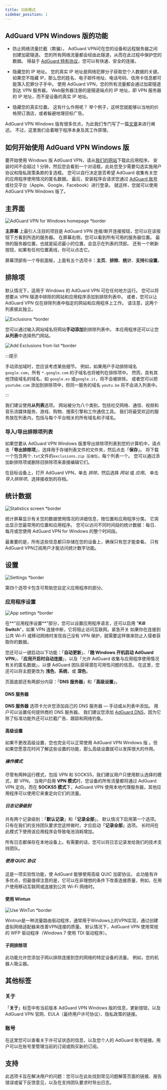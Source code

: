 ```yaml
---
title: 功能概述
sidebar_position: 1
---
```


## AdGuard VPN Windows 版的功能

- 防止网络流量拦截（欺骗）。 AdGuard VPN可在您的设备和远程服务器之间创建加密隧道。 您的所有网络流量都会经由此隧道，从而在此过程中保护您的数据。 得益于 [AdGuard 特有协议](/general/adguard-vpn-protocol)，您可以有快速、安全的连接。

- 隐藏您的 IP 地址。 您的真实 IP 地址是网络犯罪分子获取您个人数据的关键。 如果您不隐藏 IP，那么您的姓名、电子邮件地址、电话号码、信用卡信息都可能落入犯罪分子手中。 使用 AdGuard VPN，您的所有流量都会通过加密隧道到达 VPN 服务器。 Web服务器注册的是隧道端点的 IP 地址，即 VPN 服务器的 IP 地址，而不是设备的真实 IP 地址。

- 隐藏您的真实位置。 这有什么作用呢？ 举个例子，这样您就能够以当地的价格预订酒店，或者躲避地理目标广告。

AdGuard VPN Windows 版有很多优点，为此我们专门写了一篇[文章](/general/why-adguard-vpn)来进行阐述。 不过，这里我们会着眼于程序本身及其工作原理。

## 如何开始使用 AdGuard VPN Windows 版

要开始使用 Windows 版 AdGuard VPN，请从[我们的网站](https://adguard-vpn.com/welcome.html)下载此应用程序。 安装时间不会超过 1 分钟，然后您会看到一个对话框，此处您至少需要勾选实施用户协议和隐私政策条款的复选框。 您可以自行决定是否希望 AdGuard 收集有关您的应用程序使用情况的匿名数据。 最后，安装程序会请求您通过 [AdGuard 账号](https://auth.adguard.com/login.html)或社交平台（Apple、Google、Facebook）进行登录。 就这样，您就可以使用 AdGuard VPN Windows 版了。

## 主界面

![AdGuard VPN for Windows homepage *border](https://cdn.adguardvpn.com/content/kb/vpn/windows/home_en.jpg)

**主屏幕** 上最引人注目的项目是 AdGuard VPN 连接/断开连接按钮，您可以在该按钮下方看到所选的服务器。 在屏幕右侧，您可以看到所有可用的服务器位置。 最快的服务器位置，也就是延迟最小的位置，会显示在列表的顶部。 还有一个刷新按钮，如果有任何位置离线，你可以点击它。

屏幕顶部有一个导航面板，上面有五个选项卡：**主页**、**排除**、**统计**、**支持**和**设置**。

## 排除项

默认情况下，适用于 Windows 的 AdGuard VPN 可在任何地方运行。 您可以将想要从 VPN 隧道中排除的网站和应用程序添加到排除列表中。 或者，您可以让 AdGuard VPN 仅在排除列表中指定的网站和应用程序上工作。 请注意，这两个列表彼此独立。

![Exclusions *border](https://cdn.adguardvpn.com/content/kb/VPN/windows/exclusions_new_en.png)

您可以通过输入网站域名将网站**手动添加**到排除列表中。 本应用程序还可以让您**从列表**中选择热门网站。

![Add Exclusions from list *border](https://cdn.adguardvpn.com/content/kb/VPN/windows/new_exclusions_from_list_en.png)

:::提示

手动添加域时，您应该考虑某些细节。 例如，如果用户手动排除域名 `google.com`，所有 `*.google.com` 的子域名也将被列在排除项中。 然而，具有其他顶级域名的域名，如 `google.es` 或`google.it`，将不会被排除。 或者您可以把 `youtube.com` 添加到排除项中，但同一服务的域名 `youtu.be` 将不会进入列表中。

:::

我们建议使用**从列表**选项。 网站被分为八个类别，包括社交网络、通信、视频和音乐流媒体服务、游戏、购物、搜索引擎和工作通信工具。 我们将最受欢迎的服务放在列表内，包括与每个平台相关的所有域名和子域名。

### 导入/导出排除项列表

如果您要从 AdGuard VPN Windows 版里导出排除项列表到您的计算机中，请点击「**导出排除项**」，选择用于存储列表文件的文件夹，然后点击「**保存**」。 将下载一个包含两个`.txt`文件的`exclusions.zip 压缩包`，每个列表一个。 您可以通过添加新排除项或删除旧排除项来直接编辑它们。

在目标设备上，打开 AdGuard VPN，单击 *排除*，然后选择 *网站* 或 *应用*。 单击 *导入排除项*，选择接收到的存档。

## 统计数据

![Statistics screen *border](https://cdn.adguardvpn.com/content/kb/vpn/windows/statistics_en.png)

统计屏幕显示有关您的数据使用情况的详细信息，按位置和应用程序分类。 它突出显示您最常用的位置和应用程序。 您可以访问不同时间段的统计数据：每日、每月或您使用 AdGuard VPN for Windows 的整个时间段。

最重要的是，所有这些信息都只存储在您的设备上，确保只有您才能查看。 只有AdGuard VPN订阅用户才能访问统计数字功能。

## 设置

![Settings *border](https://cdn.adguardvpn.com/content/kb/vpn/windows/settings_en.png)

第四个选项卡包含可帮助您自定义应用程序的部分。

### 应用程序设置

![App settings *border](https://cdn.adguardvpn.com/content/kb/vpn/windows/app_settings_en.png)

在**"应用程序设置**"部分，您可以设置应用程序语言，还可以启用 "**Kill Switch**"，如果 VPN 连接中断，它将阻止访问互联网。紧急开关 如果你在连接到公共 Wi-Fi 或移动网络时发现自己没有 VPN 保护，就需要这样做来防止入侵者获取你的数据。

您还可以一键启动以下功能：「**自动更新**」、「**随 Windows 开机启动 AdGuard VPN**」、「**应用开启时自动连接**」，以及「允许 AdGuard 收集与应用程序使用情况有关的匿名数据」，以便 AdGuard 团队获得潜在可用性问题的信息。 在这里，您还可以将主题更改为 **浅色**，**系统**，或 **深色**。

页面底部还有两部分内容：「**DNS 服务器**」和「**高级设置**」。

#### DNS 服务器

**DNS 服务器** 选项卡允许您添加自己的 DNS 服务器 — 手动或从列表中添加。 用户可以设置任何提供商的 DNS 服务器。 我们建议您添加 [AdGuard DNS](https://adguard-dns.io/kb/general/dns-providers/#adguard-dns)，因为它除了标准功能外还可以拦截广告、跟踪和网络钓鱼。

#### 高级设置

如果不更改高级设置，您也完全可以正常使用 AdGuard VPN Windows 版 。但如果您愿意花时间了解这些设置的功能，那么高级设置就可以发挥很大的作用。

##### 操作模式

尽管有两种运行模式，包括 VPN 和 SOCKS5，我们建议用户只使用默认选择的模式，即 VPN。 当用户启用 **VPN 模式**时，您设备的所有流量都将通过 AdGuard VPN 定向，而在 **SOCKS5 模式**下，AdGuard VPN 使用本地代理服务器，其他应用程序可以使用它来重定向它们的流量。

##### 日志记录级别

共有两个记录级别：「**默认记录**」和「**记录全部**」。 默认情况下启用第一个选项。 只有在我们的支持团队要求您这样做时，才应启动「**记录全部**」选项。 长时间在此模式下使用该应用程序会导致电池消耗增加。

所有日志都保存在本地设备上。有需要的话，您可以将日志记录发给我们的技术支持团队。

##### 使用 QUIC 协议

这是一项实验性功能，使 AdGuard 能够使用高级 QUIC 加密协议。 此功能有许多优点，但最值得注意的是，它可以在非理想的条件下改善连接质量，例如，在用户使用移动互联网或连接到公共 Wi-Fi 网络时。

#### 使用 Wintun

![Use WinTun *border](https://cdn.adtidy.org/content/release_notes/vpn/windows/v2.2/stats_tab_v2.2_en.png)

Wintrun是一种流量路由驱动程序，通常用于Windows上的VPN实现，通过创建虚拟网络适配器来改善VPN连接的质量。 默认情况下，AdGuard VPN 使用常规的 WFP 驱动程序（Windows 7 使用 TDI 驱动程序）。

#### 子网排除项

此功能允许您添加子网以排除连接到您的网络的特定设备的流量。 例如，您的机器人吸尘器。

## 其他标签

### 关于

「**关于**」标签中有当前版本 AdGuard VPN Windows 版的信息，更新按钮，以及 AdGuard VPN 官网、EULA（最终用户许可协议）、隐私政策的链接。

### 账号

在这里您可以查看关于许可证状态的信息，以及您个人的 AdGuard 账号链接。用户可以在账号里管理当前的订阅或购买新的订阅。

## 支持

此选项卡旨在解决用户的问题：您可以在此处找到常见问题解答页面的链接、报告错误或留下反馈意见，以及在支持团队要求时导出日志。
